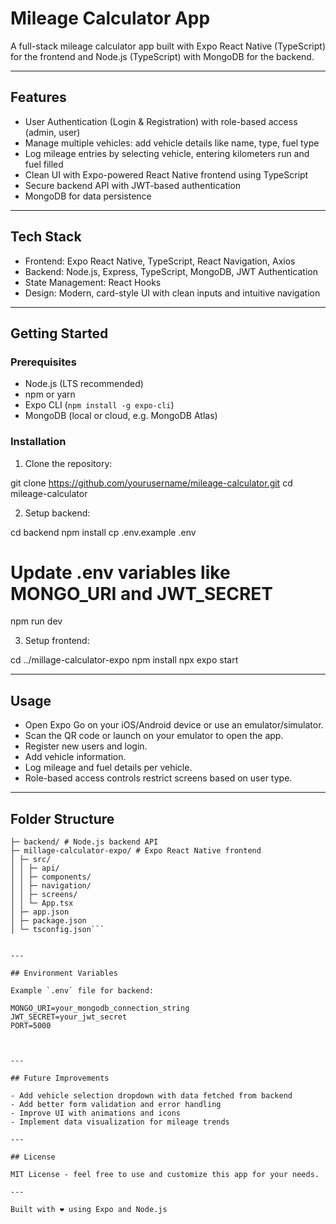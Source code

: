 # Mileage Calculator App

A full-stack mileage calculator app built with Expo React Native (TypeScript) for the frontend and Node.js (TypeScript) with MongoDB for the backend.

---

## Features

- User Authentication (Login & Registration) with role-based access (admin, user)
- Manage multiple vehicles: add vehicle details like name, type, fuel type
- Log mileage entries by selecting vehicle, entering kilometers run and fuel filled
- Clean UI with Expo-powered React Native frontend using TypeScript
- Secure backend API with JWT-based authentication
- MongoDB for data persistence

---

## Tech Stack

- Frontend: Expo React Native, TypeScript, React Navigation, Axios
- Backend: Node.js, Express, TypeScript, MongoDB, JWT Authentication
- State Management: React Hooks
- Design: Modern, card-style UI with clean inputs and intuitive navigation

---

## Getting Started

### Prerequisites

- Node.js (LTS recommended)
- npm or yarn
- Expo CLI (`npm install -g expo-cli`)
- MongoDB (local or cloud, e.g. MongoDB Atlas)

### Installation

1. Clone the repository:

git clone https://github.com/yourusername/mileage-calculator.git
cd mileage-calculator

2. Setup backend:


cd backend
npm install
cp .env.example .env

# Update .env variables like MONGO_URI and JWT_SECRET

npm run dev


3. Setup frontend:

cd ../millage-calculator-expo
npm install
npx expo start


---

## Usage

- Open Expo Go on your iOS/Android device or use an emulator/simulator.
- Scan the QR code or launch on your emulator to open the app.
- Register new users and login.
- Add vehicle information.
- Log mileage and fuel details per vehicle.
- Role-based access controls restrict screens based on user type.

---

## Folder Structure

```mileage-calculator/
├─ backend/ # Node.js backend API
├─ millage-calculator-expo/ # Expo React Native frontend
│ ├─ src/
│ │ ├─ api/
│ │ ├─ components/
│ │ ├─ navigation/
│ │ ├─ screens/
│ │ └─ App.tsx
│ ├─ app.json
│ ├─ package.json
│ └─ tsconfig.json```


---

## Environment Variables

Example `.env` file for backend:

MONGO_URI=your_mongodb_connection_string
JWT_SECRET=your_jwt_secret
PORT=5000



---

## Future Improvements

- Add vehicle selection dropdown with data fetched from backend
- Add better form validation and error handling
- Improve UI with animations and icons
- Implement data visualization for mileage trends

---

## License

MIT License - feel free to use and customize this app for your needs.

---

Built with ❤️ using Expo and Node.js

